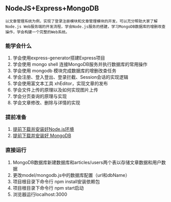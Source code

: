 ## NodeJS+Express+MongoDB  
    以文章管理系统为例，实现了登录注册模块和文章管理模块的开发，可以充分帮助大家了解Node.js Web服务端的开发流程，学会Node.js服务的搭建，学习MongoDB数据库的增删改查操作，学会构建一个完整的Web系统。  
### 能学会什么  
1. 学会使用express-generator搭建Express项目
2. 学会使用 mongo shell 连接MongoDB服务并执行数据库的常用操作
3. 学会使用 mongodb 模块完成数据库的增删改查任务
4. 学会注册、登入登出、登录拦截、Session会话的实现逻辑
5. 学会使用富文本工具 xhEditor，实现文章的发布
6. 学会文件上传的原理以及如何实现图片上传
7. 学会分页查询的原理与实现
8. 学会文章修改、删除与详情的实现
### 提前准备
1. [提前下载并安装好Node.js环境](http://nodejs.cn/download/)
2. [提前下载并安装好 MongoDB](https://www.mongodb.com/)
### 直接运行
1. MongoDB数据库新建数据库和articles/users两个表以存储文章数据和用户数据
2. 更改model/mongodb.js中的数据库配置（url和dbName）
3. 项目根目录下命令行 npm install安装依赖包
4. 项目根目录下命令行 npm start启动
5. 浏览器运行localhost:3000